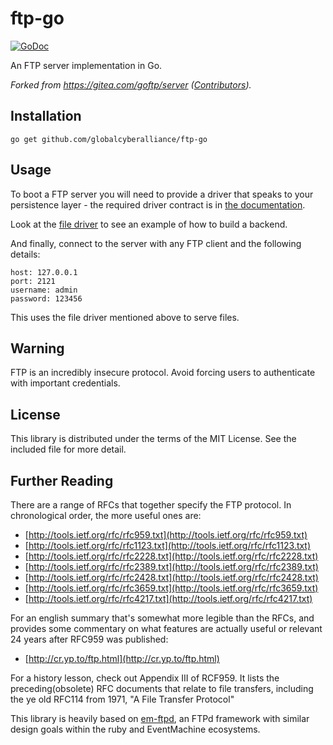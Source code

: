 # ftp-go

[![GoDoc](https://godoc.org/github.com/globalcyberalliance/ftp-go?status.svg)](https://godoc.org/github.com/globalcyberalliance/ftp-go)

An FTP server implementation in Go.

_Forked from https://gitea.com/goftp/server ([Contributors](https://gitea.com/goftp/server/activity/contributors))._

## Installation

    go get github.com/globalcyberalliance/ftp-go

## Usage

To boot a FTP server you will need to provide a driver that speaks to your persistence layer - the required driver
contract is in [the documentation](http://pkg.go.dev/github.com/globalcyberalliance/ftp-go).

Look at the [file driver](https://goftp.io/server/driver/file) to see an example of how to build a backend.

And finally, connect to the server with any FTP client and the following
details:

    host: 127.0.0.1
    port: 2121
    username: admin
    password: 123456

This uses the file driver mentioned above to serve files.

## Warning

FTP is an incredibly insecure protocol. Avoid forcing users to authenticate with important credentials.

## License

This library is distributed under the terms of the MIT License. See the included file for more detail.

## Further Reading

There are a range of RFCs that together specify the FTP protocol. In chronological order, the more useful ones are:

* [http://tools.ietf.org/rfc/rfc959.txt](http://tools.ietf.org/rfc/rfc959.txt)
* [http://tools.ietf.org/rfc/rfc1123.txt](http://tools.ietf.org/rfc/rfc1123.txt)
* [http://tools.ietf.org/rfc/rfc2228.txt](http://tools.ietf.org/rfc/rfc2228.txt)
* [http://tools.ietf.org/rfc/rfc2389.txt](http://tools.ietf.org/rfc/rfc2389.txt)
* [http://tools.ietf.org/rfc/rfc2428.txt](http://tools.ietf.org/rfc/rfc2428.txt)
* [http://tools.ietf.org/rfc/rfc3659.txt](http://tools.ietf.org/rfc/rfc3659.txt)
* [http://tools.ietf.org/rfc/rfc4217.txt](http://tools.ietf.org/rfc/rfc4217.txt)

For an english summary that's somewhat more legible than the RFCs, and provides some commentary on what features are
actually useful or relevant 24 years after RFC959 was published:

* [http://cr.yp.to/ftp.html](http://cr.yp.to/ftp.html)

For a history lesson, check out Appendix III of RCF959. It lists the preceding(obsolete) RFC documents that relate to
file transfers, including the ye old RFC114 from 1971, "A File Transfer Protocol"

This library is heavily based on [em-ftpd](https://github.com/yob/em-ftpd), an FTPd framework with similar design goals
within the ruby and
EventMachine ecosystems.

